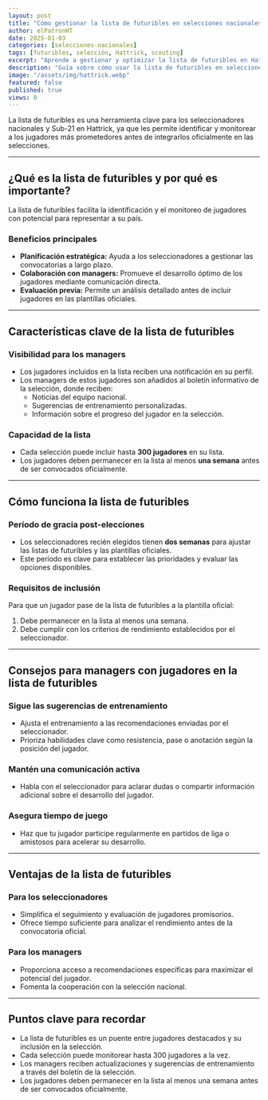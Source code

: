```yaml
---
layout: post
title: "Cómo gestionar la lista de futuribles en selecciones nacionales de Hattrick"
author: elPatronHT
date: 2025-01-03
categories: [selecciones-nacionales]
tags: [futuribles, selección, Hattrick, scouting]
excerpt: "Aprende a gestionar y optimizar la lista de futuribles en Hattrick para seleccionar a los mejores jugadores nacionales."
description: "Guía sobre cómo usar la lista de futuribles en selecciones nacionales de Hattrick. Optimiza tu scouting y selecciona talentos estratégicamente."
image: "/assets/img/hattrick.webp"
featured: false
published: true
views: 0
---
```


La lista de futuribles es una herramienta clave para los seleccionadores nacionales y Sub-21 en Hattrick, ya que les permite identificar y monitorear a los jugadores más prometedores antes de integrarlos oficialmente en las selecciones.

---

## ¿Qué es la lista de futuribles y por qué es importante?

La lista de futuribles facilita la identificación y el monitoreo de jugadores con potencial para representar a su país.

### Beneficios principales

- **Planificación estratégica:** Ayuda a los seleccionadores a gestionar las convocatorias a largo plazo.
- **Colaboración con managers:** Promueve el desarrollo óptimo de los jugadores mediante comunicación directa.
- **Evaluación previa:** Permite un análisis detallado antes de incluir jugadores en las plantillas oficiales.

---

## Características clave de la lista de futuribles

### Visibilidad para los managers

- Los jugadores incluidos en la lista reciben una notificación en su perfil.
- Los managers de estos jugadores son añadidos al boletín informativo de la selección, donde reciben:
  - Noticias del equipo nacional.
  - Sugerencias de entrenamiento personalizadas.
  - Información sobre el progreso del jugador en la selección.

### Capacidad de la lista

- Cada selección puede incluir hasta **300 jugadores** en su lista.
- Los jugadores deben permanecer en la lista al menos **una semana** antes de ser convocados oficialmente.

---

## Cómo funciona la lista de futuribles

### Período de gracia post-elecciones

- Los seleccionadores recién elegidos tienen **dos semanas** para ajustar las listas de futuribles y las plantillas oficiales.
- Este período es clave para establecer las prioridades y evaluar las opciones disponibles.

### Requisitos de inclusión

Para que un jugador pase de la lista de futuribles a la plantilla oficial:

1. Debe permanecer en la lista al menos una semana.
2. Debe cumplir con los criterios de rendimiento establecidos por el seleccionador.

---

## Consejos para managers con jugadores en la lista de futuribles

### Sigue las sugerencias de entrenamiento

- Ajusta el entrenamiento a las recomendaciones enviadas por el seleccionador.
- Prioriza habilidades clave como resistencia, pase o anotación según la posición del jugador.

### Mantén una comunicación activa

- Habla con el seleccionador para aclarar dudas o compartir información adicional sobre el desarrollo del jugador.

### Asegura tiempo de juego

- Haz que tu jugador participe regularmente en partidos de liga o amistosos para acelerar su desarrollo.

---

## Ventajas de la lista de futuribles

### Para los seleccionadores

- Simplifica el seguimiento y evaluación de jugadores promisorios.
- Ofrece tiempo suficiente para analizar el rendimiento antes de la convocatoria oficial.

### Para los managers

- Proporciona acceso a recomendaciones específicas para maximizar el potencial del jugador.
- Fomenta la cooperación con la selección nacional.

---

## Puntos clave para recordar

- La lista de futuribles es un puente entre jugadores destacados y su inclusión en la selección.
- Cada selección puede monitorear hasta 300 jugadores a la vez.
- Los managers reciben actualizaciones y sugerencias de entrenamiento a través del boletín de la selección.
- Los jugadores deben permanecer en la lista al menos una semana antes de ser convocados oficialmente.

